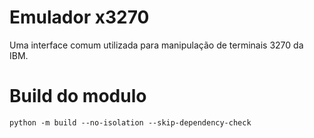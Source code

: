 # Emulador x3270
Uma interface comum utilizada para manipulação de terminais 3270 da IBM.


# Build do modulo

```shell
python -m build --no-isolation --skip-dependency-check
```
